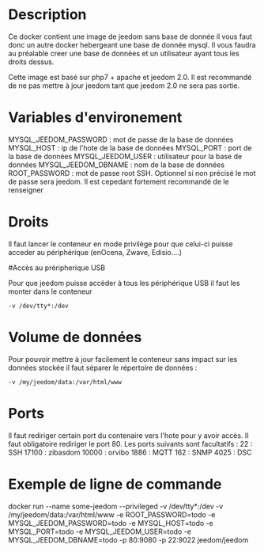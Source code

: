 # Description

Ce docker contient une image de jeedom sans base de donnée il vous faut donc un autre docker hebergeant une base de donnée mysql. Il vous faudra au préalable creer une base de données et un utilisateur ayant tous les droits dessus.

Cette image est basé sur php7 + apache et jeedom 2.0. Il est recommandé de ne pas mettre à jour jeedom tant que jeedom 2.0 ne sera pas sortie.

# Variables d'environement

MYSQL_JEEDOM_PASSWORD : mot de passe de la base de données
MYSQL_HOST : ip de l'hote de la base de données
MYSQL_PORT : port de la base de données
MYSQL_JEEDOM_USER : utilisateur pour la base de données
MYSQL_JEEDOM_DBNAME : nom de la base de données
ROOT_PASSWORD : mot de passe root SSH. Optionnel si non précisé le mot de passe sera jeedom. Il est cepedant fortement recommandé de le renseigner

# Droits

Il faut lancer le conteneur en mode privilège pour que celui-ci puisse acceder au périphérique (enOcena, Zwave, Edisio....)

#Accès au préripherique USB

Pour que jeedom puisse accèder à tous les périphérique USB il faut les monter dans le conteneur
````
-v /dev/tty*:/dev

````

# Volume de données

Pour pouvoir mettre à jour facilement le conteneur sans impact sur les données stockée il faut séparer le répertoire de données : 
````
-v /my/jeedom/data:/var/html/www

````

# Ports

Il faut rediriger certain port du contenaire vers l'hote pour y avoir accès. Il faut obligatoire rediriger le port 80. Les ports suivants sont facultatifs :
22 : SSH
17100 : zibasdom
10000 : orvibo
1886 : MQTT
162 : SNMP
4025 : DSC

# Exemple de ligne de commande

docker run --name some-jeedom --privileged -v /dev/tty*:/dev -v /my/jeedom/data:/var/html/www -e ROOT_PASSWORD=todo -e MYSQL_JEEDOM_PASSWORD=todo -e MYSQL_HOST=todo -e MYSQL_PORT=todo -e MYSQL_JEEDOM_USER=todo -e MYSQL_JEEDOM_DBNAME=todo -p 80:9080 -p 22:9022 jeedom/jeedom